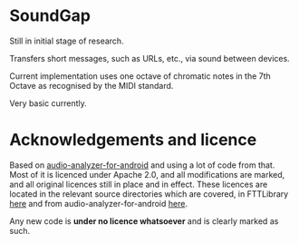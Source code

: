 # SoundGap

Still in initial stage of research.

Transfers short messages, such as URLs, etc., via sound between devices.

Current implementation uses one octave of chromatic notes in the 7th Octave as recognised by the MIDI standard.

Very basic currently.

# Acknowledgements and licence

Based on [audio-analyzer-for-android](https://github.com/bewantbe/audio-analyzer-for-android) and using a lot of code from that. Most of it is licenced under Apache 2.0, and all modifications are marked, and all original licences still in place and in effect. These licences are located in the relevant source directories which are covered, in FTTLibrary [here](FFTLibrary/LICENCE) and from audio-analyzer-for-android [here](app/src/main/java/github/digithree/soundgap/fft/LICENCE).

Any new code is **under no licence whatsoever** and is clearly marked as such.